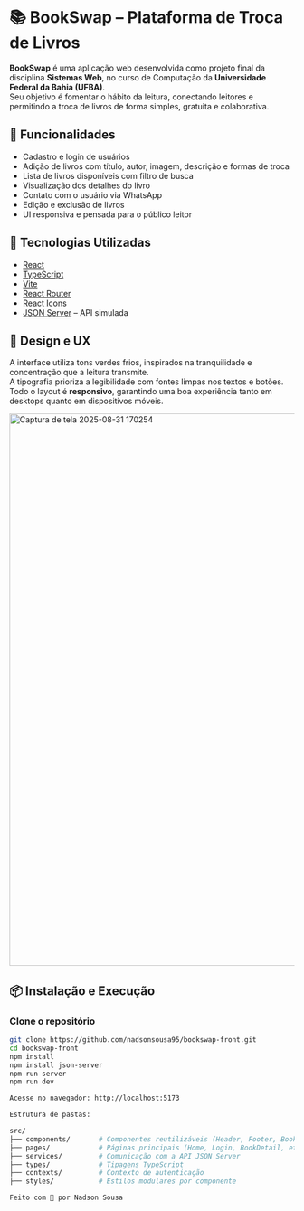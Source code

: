 # 📚 BookSwap – Plataforma de Troca de Livros

**BookSwap** é uma aplicação web desenvolvida como projeto final da disciplina **Sistemas Web**, no curso de Computação da **Universidade Federal da Bahia (UFBA)**.  
Seu objetivo é fomentar o hábito da leitura, conectando leitores e permitindo a troca de livros de forma simples, gratuita e colaborativa.

## 🚀 Funcionalidades

- Cadastro e login de usuários
- Adição de livros com título, autor, imagem, descrição e formas de troca
- Lista de livros disponíveis com filtro de busca
- Visualização dos detalhes do livro
- Contato com o usuário via WhatsApp
- Edição e exclusão de livros
- UI responsiva e pensada para o público leitor

## 🧠 Tecnologias Utilizadas

- [React](https://reactjs.org/)
- [TypeScript](https://www.typescriptlang.org/)
- [Vite](https://vitejs.dev/)
- [React Router](https://reactrouter.com/)
- [React Icons](https://react-icons.github.io/react-icons/)
- [JSON Server](https://github.com/typicode/json-server) – API simulada

## 🎨 Design e UX

A interface utiliza tons verdes frios, inspirados na tranquilidade e concentração que a leitura transmite.  
A tipografia prioriza a legibilidade com fontes limpas nos textos e botões.  
Todo o layout é **responsivo**, garantindo uma boa experiência tanto em desktops quanto em dispositivos móveis.

<img width="1912" height="977" alt="Captura de tela 2025-08-31 170254" src="https://github.com/user-attachments/assets/0dad8074-94c7-4d31-8f5d-5be46925670b" />


## 📦 Instalação e Execução

### Clone o repositório

```bash
git clone https://github.com/nadsonsousa95/bookswap-front.git
cd bookswap-front
npm install
npm install json-server
npm run server
npm run dev

Acesse no navegador: http://localhost:5173

Estrutura de pastas:

src/
├── components/       # Componentes reutilizáveis (Header, Footer, BookList, etc.)
├── pages/            # Páginas principais (Home, Login, BookDetail, etc.)
├── services/         # Comunicação com a API JSON Server
├── types/            # Tipagens TypeScript
├── contexts/         # Contexto de autenticação
├── styles/           # Estilos modulares por componente

Feito com 💚 por Nadson Sousa

